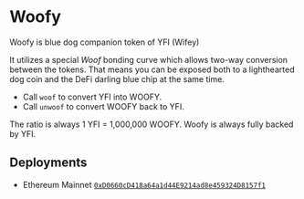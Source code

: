 # Woofy

Woofy is blue dog companion token of YFI (Wifey)

It utilizes a special *Woof* bonding curve which allows two-way conversion between the tokens.
That means you can be exposed both to a lighthearted dog coin and the DeFi darling blue chip at the same time.

- Call `woof` to convert YFI into WOOFY.
- Call `unwoof` to convert WOOFY back to YFI.

The ratio is always 1 YFI = 1,000,000 WOOFY. Woofy is always fully backed by YFI.

## Deployments

- Ethereum Mainnet [`0xD0660cD418a64a1d44E9214ad8e459324D8157f1`](https://etherscan.io/address/0xd0660cd418a64a1d44e9214ad8e459324d8157f1)
